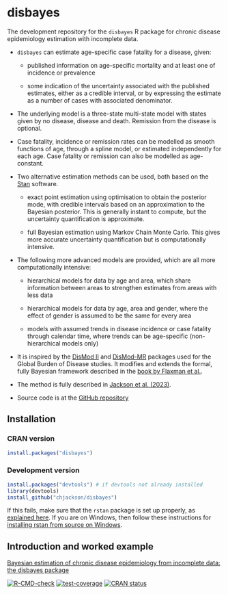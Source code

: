 disbayes
======

The development repository for the `disbayes` R package for chronic disease epidemiology estimation with incomplete data. 

* `disbayes` can estimate age-specific case fatality for a disease, given:

  - published information on age-specific mortality and at least one of incidence or prevalence

  - some indication of the uncertainty associated with the published estimates, either as a credible interval, or by expressing the estimate as a number of cases with associated denominator. 
  
* The underlying model is a three-state multi-state model with states given by no disease, disease and death.  Remission from the disease is optional.

* Case fatality, incidence or remission rates can be modelled as smooth functions of age, through a spline model, or estimated independently for each age.  Case fatality or remission can also be modelled as age-constant.

* Two alternative estimation methods can be used, both based on the [Stan](https://mc-stan.org) software.

	- exact point estimation using optimisation to obtain the posterior mode, with credible intervals based on an approximation to the Bayesian posterior.  This is generally instant to compute, but the uncertainty quantification is approximate. 

	- full Bayesian estimation using Markov Chain Monte Carlo.  This gives more accurate uncertainty quantification but is computationally intensive. 

* The following more advanced models are provided, which are all more computationally intensive:

  - hierarchical models for data by age and area, which share information between areas to strengthen estimates from areas with less data
  
  - hierarchical models for data by age, area and gender, where the effect of gender is assumed to be the same for every area
  
  - models with assumed trends in disease incidence or case fatality through calendar time, where trends can be age-specific (non-hierarchical models only)

* It is inspired by the [DisMod II](https://www.epigear.com/index_files/dismod_ii.html) and [DisMod-MR](https://github.com/ihmeuw/dismod_mr) packages used for the Global Burden of Disease studies.   It modifies and extends the formal, fully Bayesian framework described in the [book by Flaxman et al.](https://uwapress.uw.edu/book/9780295991849/an-integrative-metaregression-framework-for-descriptive-epidemiology/). 

* The method is fully described in [Jackson et al. (2023)](https://doi.org/10.1093/jrsssa/qnac015).

* Source code is at the [GitHub repository](https://github.com/chjackson/disbayes)

## Installation

### CRAN version

```r
install.packages("disbayes")
```


### Development version 

```r
install.packages("devtools") # if devtools not already installed
library(devtools)
install_github("chjackson/disbayes")
```

If this fails, make sure that the `rstan` package is set up properly, as [explained here](https://github.com/stan-dev/rstan/wiki/RStan-Getting-Started).  If you are on Windows, then follow these instructions for [installing rstan from source on Windows](https://github.com/stan-dev/rstan/wiki/Configuring-C---Toolchain-for-Windows).


## Introduction and worked example

[Bayesian estimation of chronic disease epidemiology from incomplete data: the disbayes package](https://chjackson.github.io/disbayes/articles/disbayes.html)



<!-- badges: start -->
[![R-CMD-check](https://github.com/chjackson/disbayes/actions/workflows/R-CMD-check.yaml/badge.svg)](https://github.com/chjackson/disbayes/actions/workflows/R-CMD-check.yaml)
[![test-coverage](https://github.com/chjackson/disbayes/actions/workflows/test-coverage.yaml/badge.svg)](https://app.codecov.io/gh/chjackson/disbayes)
[![CRAN status](https://www.r-pkg.org/badges/version/disbayes)](https://CRAN.R-project.org/package=disbayes)
<!-- badges: end -->
